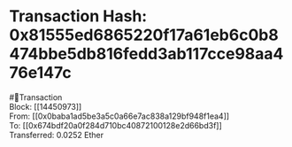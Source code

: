 
Transaction Hash: 0x81555ed6865220f17a61eb6c0b8474bbe5db816fedd3ab117cce98aa476e147c
====================================================================================
  
#💸Transaction  
Block: [[14450973]]  
From: [[0x0baba1ad5be3a5c0a66e7ac838a129bf948f1ea4]]  
To: [[0x674bdf20a0f284d710bc40872100128e2d66bd3f]]  
Transferred: 0.0252 Ether